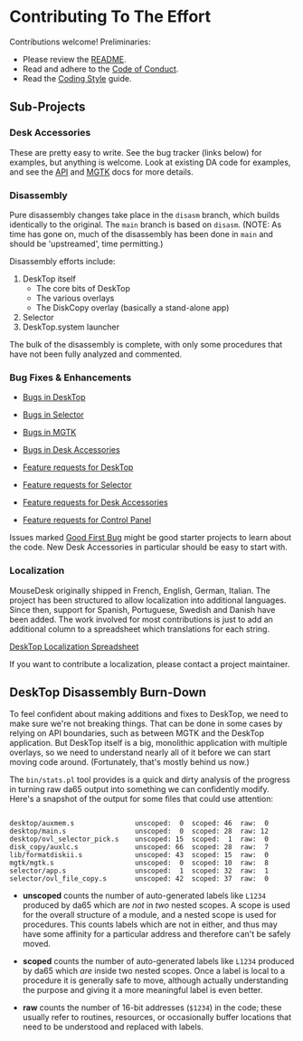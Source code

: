 # Contributing To The Effort

Contributions welcome! Preliminaries:

* Please review the [README](README.md).
* Read and adhere to the [Code of Conduct](CODE_OF_CONDUCT.md).
* Read the [Coding Style](docs/Coding_Style.md) guide.

## Sub-Projects

### Desk Accessories

These are pretty easy to write. See the bug tracker (links below) for examples, but anything is welcome. Look at existing DA code for examples, and see the [API](desk.acc/API.md) and [MGTK](mgtk/MGTK.md) docs for more details.

### Disassembly

Pure disassembly changes take place in the `disasm` branch, which builds identically to the original. The `main` branch is based on `disasm`. (NOTE: As time has gone on, much of the disassembly has been done in `main` and should be 'upstreamed', time permitting.)

Disassembly efforts include:

1. DeskTop itself
   * The core bits of DeskTop
   * The various overlays
   * The DiskCopy overlay (basically a stand-alone app)
1. Selector
1. DeskTop.system launcher

The bulk of the disassembly is complete, with only some procedures that have not been fully analyzed and commented.

### Bug Fixes & Enhancements

* [Bugs in DeskTop](https://github.com/a2stuff/a2d/issues?utf8=%E2%9C%93&q=is%3Aissue+is%3Aopen+label%3A%22bug%22+label%3ADeskTop)
* [Bugs in Selector](https://github.com/a2stuff/a2d/issues?utf8=%E2%9C%93&q=is%3Aissue+is%3Aopen+label%3A%22bug%22+label%3ASelector)
* [Bugs in MGTK](https://github.com/a2stuff/a2d/issues?utf8=%E2%9C%93&q=is%3Aissue+is%3Aopen+label%3A%22bug%22+label%3AMGTK)
* [Bugs in Desk Accessories](https://github.com/a2stuff/a2d/issues?q=is%3Aissue+is%3Aopen+label%3Abug+label%3A%22Desk+Accessories%22)

* [Feature requests for DeskTop](https://github.com/a2stuff/a2d/issues?q=is%3Aissue+is%3Aopen+label%3A%22feature+request%22+label%3ADeskTop)
* [Feature requests for Selector](https://github.com/a2stuff/a2d/issues?q=is%3Aissue+is%3Aopen+label%3A%22feature+request%22+label%3ASelector)
* [Feature requests for Desk Accessories](https://github.com/a2stuff/a2d/issues?q=is%3Aissue+is%3Aopen+label%3A%22feature+request%22+label%3A%22Desk+Accessories%22)
* [Feature requests for Control Panel](https://github.com/a2stuff/a2d/issues?q=is%3Aissue+is%3Aopen+label%3A%22Control+Panel+DA%22)

Issues marked [Good First Bug](https://github.com/a2stuff/a2d/issues?q=is%3Aissue+is%3Aopen+label%3A%22Good+First+Bug%22) might be good starter projects to learn about the code. New Desk Accessories in particular should be easy to start with.

### Localization

MouseDesk originally shipped in French, English, German, Italian. The
project has been structured to allow localization into additional
languages. Since then, support for Spanish, Portuguese, Swedish and
Danish have been added. The work involved for most contributions is
just to add an additional column to a spreadsheet which translations
for each string.

[DeskTop Localization Spreadsheet](https://docs.google.com/spreadsheets/d/1NIZQM4ua6ruLJk_P7MfTKN9S5LNwHwYJM_UhvY-ep3A/edit?usp=sharing)

If you want to contribute a localization, please contact a project
maintainer.


## DeskTop Disassembly Burn-Down

To feel confident about making additions and fixes to DeskTop, we need to
make sure we're not breaking things. That can be done in some cases by
relying on API boundaries, such as between MGTK and the DeskTop application.
But DeskTop itself is a big, monolithic application with multiple overlays,
so we need to understand nearly all of it before we can start moving code
around. (Fortunately, that's mostly behind us now.)

The `bin/stats.pl` tool provides is a quick and dirty analysis of the
progress in turning raw da65 output into something we can confidently
modify. Here's a snapshot of the output for some files that could use
attention:

```

desktop/auxmem.s               unscoped:  0  scoped: 46  raw:  0
desktop/main.s                 unscoped:  0  scoped: 28  raw: 12
desktop/ovl_selector_pick.s    unscoped: 15  scoped:  1  raw:  0
disk_copy/auxlc.s              unscoped: 66  scoped: 28  raw:  7
lib/formatdiskii.s             unscoped: 43  scoped: 15  raw:  0
mgtk/mgtk.s                    unscoped:  0  scoped: 10  raw:  8
selector/app.s                 unscoped:  1  scoped: 32  raw:  1
selector/ovl_file_copy.s       unscoped: 42  scoped: 37  raw:  0

```

* **unscoped** counts the number of auto-generated labels like `L1234`
    produced by da65 which are _not_ in _two_ nested scopes. A scope is
    used for the overall structure of a module, and a nested scope
    is used for procedures. This counts labels which are not in either,
    and thus may have some affinity for a particular address
    and therefore can't be safely moved.

* **scoped** counts the number of auto-generated labels like `L1234`
    produced by da65 which _are_ inside two nested scopes. Once a label
    is local to a procedure it is generally safe to move, although
    actually understanding the purpose and giving it a more meaningful
    label is even better.

* **raw** counts the number of 16-bit addresses (`$1234`) in the code;
    these usually refer to routines, resources, or occasionally
    buffer locations that need to be understood and replaced with
    labels.
